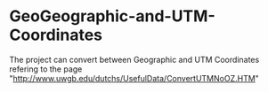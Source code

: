 # GeoGeographic-and-UTM-Coordinates
The project can convert between Geographic and UTM Coordinates refering to the page "http://www.uwgb.edu/dutchs/UsefulData/ConvertUTMNoOZ.HTM"
